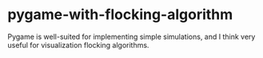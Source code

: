 # pygame-with-flocking-algorithm
Pygame is well-suited for implementing simple simulations, and I think very useful for visualization flocking algorithms.
